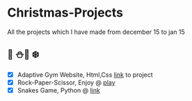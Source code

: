 # Christmas-Projects 
All the projects which I have made from december 15 to jan 15
## :christmas_tree: :snowman::santa: :snowflake:

- [x] Adaptive Gym Website, Html,Css [link](https://github.com/Ujjval-Patel/30-Days/tree/master/Web/Adaptive_Website) to project
- [x] Rock-Paper-Scissor, Enjoy @ [play](https://codepen.io/Ujjval/pen/YdpQoj)
- [x] Snakes Game, Python @ [link](https://github.com/Ujjval-Patel/Christmas-Projects/tree/master/Python-Snakes-Game)
